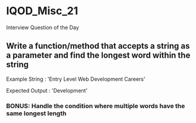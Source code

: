 # IQOD_Misc_21
Interview Question of the Day

## Write a function/method that accepts a string as a parameter and find the longest word within the string

Example String : 'Entry Level Web Development Careers'

Expected Output : 'Development'

### BONUS: Handle the condition where multiple words have the same longest length

